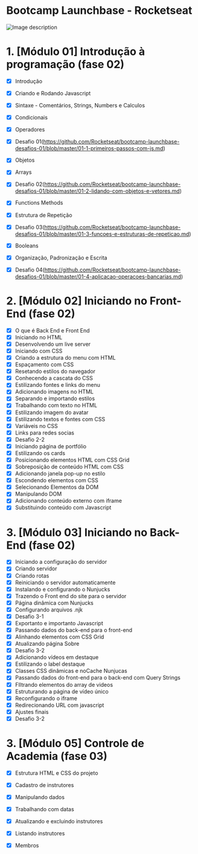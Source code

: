 # Bootcamp Launchbase - Rocketseat

![Image description](https://i.imgur.com/NNKxgbw.jpg) 
# 1. [Módulo 01] Introdução à programação (fase 02)

- [X] Introdução
- [X] Criando e Rodando Javascript
- [X] Sintaxe - Comentários, Strings, Numbers e Calculos
- [X] Condicionais
- [X] Operadores
- [X] Desafio 01(https://github.com/Rocketseat/bootcamp-launchbase-desafios-01/blob/master/01-1-primeiros-passos-com-js.md)
- [X] Objetos
- [X] Arrays
- [X] Desafio 02(https://github.com/Rocketseat/bootcamp-launchbase-desafios-01/blob/master/01-2-lidando-com-objetos-e-vetores.md)
- [X] Functions Methods
- [X] Estrutura de Repetição
- [X] Desafio 03(https://github.com/Rocketseat/bootcamp-launchbase-desafios-01/blob/master/01-3-funcoes-e-estruturas-de-repeticao.md)
- [X] Booleans
- [X] Organização, Padronização e Escrita
- [X] Desafio 04(https://github.com/Rocketseat/bootcamp-launchbase-desafios-01/blob/master/01-4-aplicacao-operacoes-bancarias.md)


# 2. [Módulo 02] Iniciando no Front-End (fase 02)

- [X] O que é Back End e Front End
- [X] Iniciando no HTML 
- [X] Desenvolvendo um live server
- [X] Iniciando com CSS
- [X] Criando a estrutura do menu com HTML
- [X] Espaçamento com CSS
- [X] Resetando estilos do navegador
- [X] Conhecendo a cascata do CSS
- [X] Estilizando fontes e links do menu
- [X] Adicionando imagens no HTML
- [X] Separando e importando estilos
- [X] Trabalhando com texto no HTML
- [X] Estilizando imagem do avatar
- [X] Estilizando textos e fontes com CSS
- [X] Variáveis no CSS
- [X] Links para redes socias
- [X] Desafio 2-2
- [X] Iniciando página de portfólio
- [X] Estilizando os cards
- [X] Posicionando elementos HTML com CSS Grid
- [X] Sobreposição de conteúdo HTML com CSS
- [X] Adicionando janela pop-up no estilo
- [X] Escondendo elementos com CSS
- [X] Selecionando Elementos da DOM
- [X] Manipulando DOM
- [X] Adicionando conteúdo externo com iframe
- [X] Substituindo conteúdo com Javascript

# 3. [Módulo 03] Iniciando no Back-End (fase 02)

- [X] Iniciando a configuração do servidor
- [X] Criando servidor
- [X] Criando rotas
- [X] Reiniciando o servidor automaticamente
- [X] Instalando e configurando o Nunjucks
- [X] Trazendo o Front end do site para o servidor
- [X] Página dinâmica com Nunjucks
- [X] Configurando arquivos .njk
- [X] Desafio 3-1
- [X] Exportanto e importanto Javascript
- [X] Passando dados do back-end para o front-end
- [X] Alinhando elementos com CSS Grid
- [X] Atualizando página Sobre
- [X] Desafio 3-2
- [X] Adicionando vídeos em destaque
- [X] Estilizando o label destaque
- [X] Classes CSS dinâmicas e noCache Nunjucas
- [X] Passando dados do front-end para o back-end com Query Strings
- [X] FIltrando elementos do array de videos
- [X] Estruturando a página de vídeo único
- [X] Reconfigurando o iframe
- [X] Redirecionando URL com javascript
- [X] Ajustes finais
- [X] Desafio 3-2

# 3. [Módulo 05] Controle de Academia (fase 03)

- [X] Estrutura HTML e CSS do projeto
- [X] Cadastro de instrutores
- [X] Manipulando dados
- [X] Trabalhando com datas
- [X] Atualizando e excluindo instrutores
- [X] Listando instrutores
- [X] Membros




